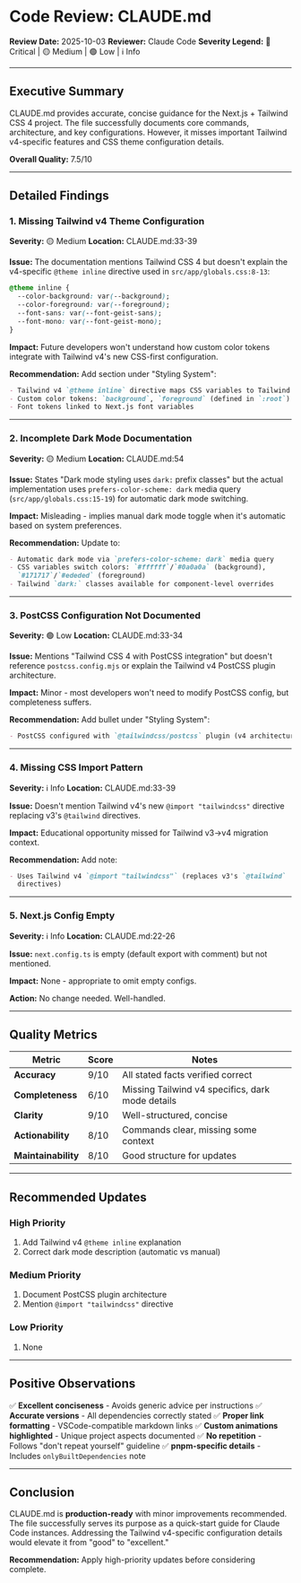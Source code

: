 # Code Review: CLAUDE.md

**Review Date:** 2025-10-03 **Reviewer:** Claude Code **Severity Legend:** 🔴
Critical | 🟡 Medium | 🟢 Low | ℹ️ Info

---

## Executive Summary

CLAUDE.md provides accurate, concise guidance for the Next.js + Tailwind CSS 4
project. The file successfully documents core commands, architecture, and key
configurations. However, it misses important Tailwind v4-specific features and
CSS theme configuration details.

**Overall Quality:** 7.5/10

---

## Detailed Findings

### 1. Missing Tailwind v4 Theme Configuration

**Severity:** 🟡 Medium **Location:** CLAUDE.md:33-39

**Issue:** The documentation mentions Tailwind CSS 4 but doesn't explain the
v4-specific `@theme inline` directive used in `src/app/globals.css:8-13`:

```css
@theme inline {
  --color-background: var(--background);
  --color-foreground: var(--foreground);
  --font-sans: var(--font-geist-sans);
  --font-mono: var(--font-geist-mono);
}
```

**Impact:** Future developers won't understand how custom color tokens integrate
with Tailwind v4's new CSS-first configuration.

**Recommendation:** Add section under "Styling System":

```markdown
- Tailwind v4 `@theme inline` directive maps CSS variables to Tailwind tokens
- Custom color tokens: `background`, `foreground` (defined in `:root`)
- Font tokens linked to Next.js font variables
```

---

### 2. Incomplete Dark Mode Documentation

**Severity:** 🟡 Medium **Location:** CLAUDE.md:54

**Issue:** States "Dark mode styling uses `dark:` prefix classes" but the actual
implementation uses `prefers-color-scheme: dark` media query
(`src/app/globals.css:15-19`) for automatic dark mode switching.

**Impact:** Misleading - implies manual dark mode toggle when it's automatic
based on system preferences.

**Recommendation:** Update to:

```markdown
- Automatic dark mode via `prefers-color-scheme: dark` media query
- CSS variables switch colors: `#ffffff`/`#0a0a0a` (background),
  `#171717`/`#ededed` (foreground)
- Tailwind `dark:` classes available for component-level overrides
```

---

### 3. PostCSS Configuration Not Documented

**Severity:** 🟢 Low **Location:** CLAUDE.md:33-34

**Issue:** Mentions "Tailwind CSS 4 with PostCSS integration" but doesn't
reference `postcss.config.mjs` or explain the Tailwind v4 PostCSS plugin
architecture.

**Impact:** Minor - most developers won't need to modify PostCSS config, but
completeness suffers.

**Recommendation:** Add bullet under "Styling System":

```markdown
- PostCSS configured with `@tailwindcss/postcss` plugin (v4 architecture)
```

---

### 4. Missing CSS Import Pattern

**Severity:** ℹ️ Info **Location:** CLAUDE.md:33-39

**Issue:** Doesn't mention Tailwind v4's new `@import "tailwindcss"` directive
replacing v3's `@tailwind` directives.

**Impact:** Educational opportunity missed for Tailwind v3→v4 migration context.

**Recommendation:** Add note:

```markdown
- Uses Tailwind v4 `@import "tailwindcss"` (replaces v3's `@tailwind`
  directives)
```

---

### 5. Next.js Config Empty

**Severity:** ℹ️ Info **Location:** CLAUDE.md:22-26

**Issue:** `next.config.ts` is empty (default export with comment) but not
mentioned.

**Impact:** None - appropriate to omit empty configs.

**Action:** No change needed. Well-handled.

---

## Quality Metrics

| Metric              | Score | Notes                                            |
| ------------------- | ----- | ------------------------------------------------ |
| **Accuracy**        | 9/10  | All stated facts verified correct                |
| **Completeness**    | 6/10  | Missing Tailwind v4 specifics, dark mode details |
| **Clarity**         | 9/10  | Well-structured, concise                         |
| **Actionability**   | 8/10  | Commands clear, missing some context             |
| **Maintainability** | 8/10  | Good structure for updates                       |

---

## Recommended Updates

### High Priority

1. Add Tailwind v4 `@theme inline` explanation
2. Correct dark mode description (automatic vs manual)

### Medium Priority

1. Document PostCSS plugin architecture
2. Mention `@import "tailwindcss"` directive

### Low Priority

1. None

---

## Positive Observations

✅ **Excellent conciseness** - Avoids generic advice per instructions ✅
**Accurate versions** - All dependencies correctly stated ✅ **Proper link
formatting** - VSCode-compatible markdown links ✅ **Custom animations
highlighted** - Unique project aspects documented ✅ **No repetition** - Follows
"don't repeat yourself" guideline ✅ **pnpm-specific details** - Includes
`onlyBuiltDependencies` note

---

## Conclusion

CLAUDE.md is **production-ready** with minor improvements recommended. The file
successfully serves its purpose as a quick-start guide for Claude Code
instances. Addressing the Tailwind v4-specific configuration details would
elevate it from "good" to "excellent."

**Recommendation:** Apply high-priority updates before considering complete.
